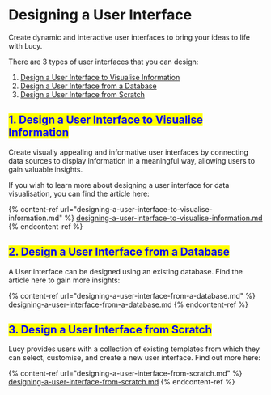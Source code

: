 # Designing a User Interface

Create dynamic and interactive user interfaces to bring your ideas to life with Lucy.

There are 3 types of user interfaces that you can design:

1. [Design a User Interface to Visualise Information](./#id-1.-design-a-user-interface-to-visualise-information)
2. [Design a User Interface from a Database](./#id-2.-design-a-user-interface-from-a-database)
3. [Design a User Interface from Scratch](./#id-3.-design-a-user-interface-from-scratch)

## <mark style="color:blue;">1. Design a User Interface to Visualise Information</mark>

Create visually appealing and informative user interfaces by connecting data sources to display information in a meaningful way, allowing users to gain valuable insights.

If you wish to learn more about designing a user interface for data visualisation, you can find the article here:

{% content-ref url="designing-a-user-interface-to-visualise-information.md" %}
[designing-a-user-interface-to-visualise-information.md](designing-a-user-interface-to-visualise-information.md)
{% endcontent-ref %}

## <mark style="color:blue;">2. Design a User Interface from a Database</mark>

A User interface can be designed using an existing database. Find the article here to gain more insights:



{% content-ref url="designing-a-user-interface-from-a-database.md" %}
[designing-a-user-interface-from-a-database.md](designing-a-user-interface-from-a-database.md)
{% endcontent-ref %}

## <mark style="color:blue;">3. Design a User Interface from Scratch</mark>

Lucy provides users with a collection of existing templates from which they can select, customise, and create a new user interface. Find out more here:

{% content-ref url="designing-a-user-interface-from-scratch.md" %}
[designing-a-user-interface-from-scratch.md](designing-a-user-interface-from-scratch.md)
{% endcontent-ref %}
